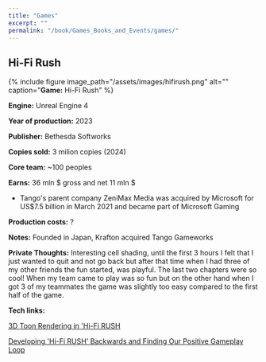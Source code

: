 ```yaml
---
title: "Games"
excerpt: ""
permalink: "/book/Games_Books_and_Events/games/"
---
```



## Hi-Fi Rush

{% include figure image_path="/assets/images/hifirush.png" alt="" caption="__Game:__ Hi-Fi Rush" %}

__Engine:__ Unreal Engine 4 

__Year of production:__ 2023

__Publisher:__ Bethesda Softworks

__Copies sold:__ 3 milion copies (2024) 

__Core team:__ ~100 peoples

__Earns:__ 36 mln $ gross and net 11 mln $

- Tango's parent company ZeniMax Media was acquired by Microsoft for US$7.5 billion in March 2021 and became part of Microsoft Gaming

__Production costs:__ ?

__Notes:__ Founded in Japan, Krafton acquired Tango Gameworks

__Private Thoughts:__ 
Interesting cell shading, until the first 3 hours I felt that I just wanted to quit and not go back but after that time when I had three of my other friends the fun started, was playful. 
The last two chapters were so cool! When my team came to play was so fun but on the other hand 
when I got 3 of my teammates the game was slightly too easy compared to the first half of the game. 

__Tech links:__

[3D Toon Rendering in 'Hi-Fi RUSH](https://www.youtube.com/watch?v=gdBACyIOCtc)


[Developing 'Hi-Fi RUSH' Backwards and Finding Our Positive Gameplay Loop](https://www.youtube.com/watch?v=pG4UxqRMNX0)

